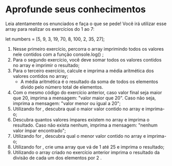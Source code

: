 # Aprofunde seus conhecimentos

Leia atentamente os enunciados e faça o que se pede! Você irá utilizar esse array para realizar os exercícios do 1 ao 7:

let numbers = [5, 9, 3, 19, 70, 8, 100, 2, 35, 27];

1. Nesse primeiro exercício, percorra o array imprimindo todos os valores nele contidos com a função console.log() ;
2. Para o segundo exercício, você deve somar todos os valores contidos no array e imprimir o resultado;
3. Para o terceiro exercício, calcule e imprima a média aritmética dos valores contidos no array;
   - A média aritmética é o resultado da soma de todos os elementos divido pelo número total de elementos.
4. Com o mesmo código do exercício anterior, caso valor final seja maior que 20, imprima a mensagem: "valor maior que 20". Caso não seja, imprima a mensagem: "valor menor ou igual a 20";
5. Utilizando for , descubra qual o maior valor contido no array e imprima-o;
6. Descubra quantos valores ímpares existem no array e imprima o resultado. Caso não exista nenhum, imprima a mensagem: "nenhum valor ímpar encontrado";
7. Utilizando for , descubra qual o menor valor contido no array e imprima-o;
8. Utilizando for , crie uma array que vá de 1 até 25 e imprima o resultado;
9. Utilizando o array criado no exercício anterior imprima o resultado da divisão de cada um dos elementos por 2 .
